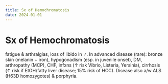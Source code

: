 ```yaml
---
title: Sx of Hemochromatosis
date: 2024-01-01
---
```

# Sx of Hemochromatosis

fatigue & arthralgias, loss of libido in ♂. In advanced disease (rare): bronze skin (melanin + iron), hypogonadism (esp. in juvenile onset), DM, arthropathy (MCP), CHF, infxns (↑ risk Vibrio, Listeria, Yersinia), cirrhosis (↑ risk if EtOH/fatty liver disease; 15% risk of HCC). Disease also a/w ALS (H63D homozygotes) & porphyria.
